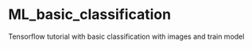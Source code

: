 # ML_basic_classification
Tensorflow tutorial with basic classification with images and train model
